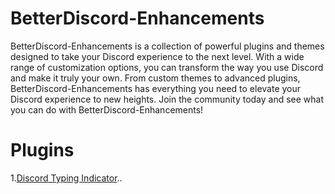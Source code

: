 # BetterDiscord-Enhancements
BetterDiscord-Enhancements is a collection of powerful plugins and themes designed to take your Discord experience to the next level. With a wide range of customization options, you can transform the way you use Discord and make it truly your own. From custom themes to advanced plugins, BetterDiscord-Enhancements has everything you need to elevate your Discord experience to new heights. Join the community today and see what you can do with BetterDiscord-Enhancements!

# Plugins

1.[Discord Typing Indicator](https://github.com/VeereswarG/BetterDiscord-Enhancements/blob/main/DiscordTypingIndicator/Readme.md)..
